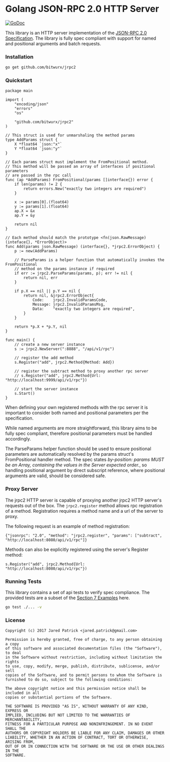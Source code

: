 # Golang JSON-RPC 2.0 HTTP Server

[![GoDoc](https://godoc.org/github.com/bitwurx/jrpc2?status.png)](https://godoc.org/github.com/bitwurx/jrpc2)

This library is an HTTP server implementation of the [JSON-RPC 2.0 Specification](http://www.jsonrpc.org/specification). The library is fully spec compliant with support for named and positional arguments and batch requests.

### Installation
```sh
go get github.com/bitwurx/jrpc2
```

### Quickstart

```golang
package main

import (
    "encoding/json"
    "errors"
    "os"

    "github.com/bitwurx/jrpc2"
)

// This struct is used for unmarshaling the method params
type AddParams struct {
    X *float64 `json:"x"`
    Y *float64 `json:"y"`
}

// Each params struct must implement the FromPositional method.
// This method will be passed an array of interfaces if positional parameters
// are passed in the rpc call
func (ap *AddParams) FromPositional(params []interface{}) error {
    if len(params) != 2 {
        return errors.New("exactly two integers are required")
    }

    x := params[0].(float64)
    y := params[1].(float64)
    ap.X = &x
    ap.Y = &y

    return nil
}

// Each method should match the prototype <fn(json.RawMessage) (inteface{}, *ErrorObject)>
func Add(params json.RawMessage) (interface{}, *jrpc2.ErrorObject) {
    p := new(AddParams)

    // ParseParams is a helper function that automatically invokes the FromPositional
    // method on the params instance if required
    if err := jrpc2.ParseParams(params, p); err != nil {
        return nil, err
    }

    if p.X == nil || p.Y == nil {
        return nil, &jrpc2.ErrorObject{
            Code:    jrpc2.InvalidParamsCode,
            Message: jrpc2.InvalidParamsMsg,
            Data:    "exactly two integers are required",
        }
    }

    return *p.X + *p.Y, nil
}

func main() {
    // create a new server instance
    s := jrpc2.NewServer(":8888", "/api/v1/rpc")

    // register the add method
    s.Register("add", jrpc2.Method{Method: Add})

    // register the subtract method to proxy another rpc server
    // s.Register("add", jrpc2.Method{Url: "http://localhost:9999/api/v1/rpc"})

    // start the server instance
    s.Start()
}
```
When defining your own registered methods with the rpc server it is important to consider both named and positional parameters per the specification.

While named arguments are more straightforward, this library aims to be fully spec compliant, therefore positional parameters must be handled accordingly.

The ParseParams helper function should be used to ensure positional parameters are automatically resolved by the params struct's FromPositional handler method. The spec states *by-position: params MUST be an Array, containing the values in the Server expected order.*, so handling positional argument by direct subscript reference, where positional arguments are valid, should be considered safe.

### Proxy Server

The jrpc2 HTTP server is capable of proxying another jrpc2 HTTP server's requests out of the box.  The `jrpc2.register` method allows rpc registration of a method.  Registration requires a method name and a url of the server to proxy.

The following request is an example of method registration:

```{"jsonrpc": "2.0", "method": "jrpc2.register", "params": ["subtract", "http://localhost:8080/api/v1/rpc"]}```

Methods can also be explicitly registered using the server's Register method:

```s.Register("add", jrpc2.Method{Url: "http://localhost:8080/api/v1/rpc"})```

### Running Tests

This library contains a set of api tests to verify spec compliance. The provided tests are a subset of the [Section 7 Examples](http://www.jsonrpc.org/specification#examples) here.

```sh
go test ./... -v
```

### License

```
Copyright (c) 2017 Jared Patrick <jared.patrick@gmail.com>

Permission is hereby granted, free of charge, to any person obtaining a copy
of this software and associated documentation files (the "Software"), to deal
in the Software without restriction, including without limitation the rights
to use, copy, modify, merge, publish, distribute, sublicense, and/or sell
copies of the Software, and to permit persons to whom the Software is
furnished to do so, subject to the following conditions:

The above copyright notice and this permission notice shall be included in all
copies or substantial portions of the Software.

THE SOFTWARE IS PROVIDED "AS IS", WITHOUT WARRANTY OF ANY KIND, EXPRESS OR
IMPLIED, INCLUDING BUT NOT LIMITED TO THE WARRANTIES OF MERCHANTABILITY,
FITNESS FOR A PARTICULAR PURPOSE AND NONINFRINGEMENT. IN NO EVENT SHALL THE
AUTHORS OR COPYRIGHT HOLDERS BE LIABLE FOR ANY CLAIM, DAMAGES OR OTHER
LIABILITY, WHETHER IN AN ACTION OF CONTRACT, TORT OR OTHERWISE, ARISING FROM,
OUT OF OR IN CONNECTION WITH THE SOFTWARE OR THE USE OR OTHER DEALINGS IN THE
SOFTWARE.
```